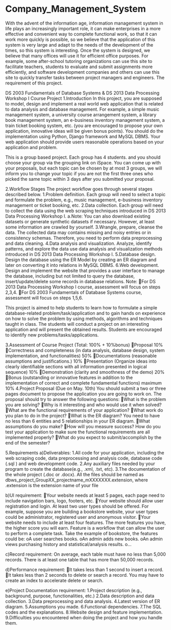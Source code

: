 # Company_Management_System
With the advent of the information age, information management system in life plays an increasingly important role, it can make enterprises in a more effective and convenient way to complete functional work, so that it can work more quickly is possible, so we believe that the application of this system is very large and adapt to the needs of the development of the times, so this system is interesting. Once the system is designed, we believe that many offices will use it for efficient office purposes. For example, some after-school tutoring organizations can use this site to facilitate teachers, students to evaluate and submit assignments more efficiently, and software development companies and others can use this site to quickly transfer tasks between project managers and engineers.
The requirement of this project.

DS 2003	Fundamentals of Database Systems &
DS 2013 Data Processing Workshop I 
Course Project 
1.Introduction
In this project, you are supposed to model, design and implement a real world web application that is related to data analysis and database management. For example, a simple music management system, a university course arrangement system, a library book management system, an e-business inventory management system, a train ticket booking system, etc. (you are encouraged to propose your own application, innovative ideas will be given bonus points).  You should do the implementation using Python, Django framework and MySQL DBMS. Your web application should provide users reasonable operations based on your application and problem.

This is a group based project. Each group has 4 students. and you should choose your group via the grouping link on iSpace. You can come up with your proposals, but each topic can be chosen by at most 3 groups, we will inform you to change your topic if you are not the first three ones who picked the same topic within 3 days after you submitted your proposal.

2.Workflow Stages
The project workflow goes through several stages described below.
1.Problem definition. Each group will need to select a topic and formulate the problem, e.g., music management, e-business inventory management or ticket booking, etc.
2.Data collection. Each group will need to collect the data using the web scraping techniques introduced in DS 2013 Data Processing Workshop I.
a.Note: You can also download existing datasets or generate synthetic datasets if necessary. However, at least some information are crawled by yourself.
3.Wrangle, prepare, cleanse the data. The collected data may contains missing and noisy entries or in consistency schemas. Therefore, you need to perform data preprocessing and data cleaning.
4.Data analysis and visualization. Analyze, identify patterns, and explore the data use data analysis and visualization methods introduced in DS 2013 Data Processing Workshop I.
5.Database design. Design the database using the ER Model by creating an ER diagram and later on converting it into relations in MySQL DBMS.
6.Web development. Design and implement the website that provides a user interface to manage the database, including but not limited to query the database, insert/update/delete some records in database relations. 
Note: 
For DS 2013 Data Processing Workshop I course, assessment will focus on steps 2,3,4.
For DS 2003 Fundamentals of Database Systems course, assessment will focus on steps 1,5,6.

This project is aimed to help students to learn how to formulate a simple database-related problem/task/application and to gain hands on experience on how to solve the problem by using methods, algorithms and techniques taught in class. The students will conduct a project on an interesting application and will present the obtained results. Students are encouraged to identify new problems/tasks/applications.  

3.Assessment of Course Project (Total: 100% + 10%bonus)
Proposal 10% 
Correctness and completeness (in data analysis, database design, system implementation, and functionalities) 50% 
Documentations (reasonable assumptions and justifications.) 10% 
Presentation (Organize ideas into clearly identifiable sections with all information presented in logical sequence) 10% 
Demonstration (clarity and smoothness of the demo) 20% 
Bonus (outstanding or innovative features in addition to the implementation of correct and complete fundamental functions) maximum 10% 
4.Project Proposal (Due on May. 10th)
You should submit a two or three pages document to propose the application you are going to work on. The proposal should try to answer the following questions:
What is the problem you are solving?
Why is it interesting and who would use it when solved?
What are the functional requirements of your application?
What work do you plan to do in the project? 
What is the ER diagram? You need to have no less than 6 entities and 5 relationships in your ER diagram.
What assumptions do you make?
How will you measure success? How do you test your application to make sure the functional requirements are all implemented properly?
What do you expect to submit/accomplish by the end of the semester?

5.Requirements
a)Deliverables:
1.All code for your application, including the web scraping code, data preprocessing and analysis code, database code  (.sql ) and web development code.
2.Any auxiliary files needed by your program to create the database(e.g., .xml, .txt, etc).
3.The documentation of the whole project (.doc or .docx).
All the files should be named as dbws_project_GroupXX_projectname_mXXXXXXX.extension, where .extension is the extension name of your file

b)UI requirement:
Your website needs at least 5 pages, each page need to include navigation bars, logo, footers, etc. 
Your website should allow user registration and login. At least two user types should be offered. For example, suppose you are building a bookstore website, your user types could be administrator, registered user and anonymous visitor.
Your website needs to include at least four features. The more features you have, the higher score you will earn. Feature is a workflow that can allow the user to perform a complete task. Take the example of bookstore, the features could be:
oA user searches books.
oAn admin adds new books.
oAn admin views purchasing history and statistical/analysis results.
o…

c)Record requirement:
On average, each table must have no less than 5,000 records. There is at least one table that has more than 50,000 records.

d)Performance requirement:
It takes less than 1 second to insert a record.
It takes less than 2 seconds to delete or search a record.
You may have to create an index to accelerate delete or search.

e)Project Documentation requirement:
1.Project description (e.g., background, purpose, functionalities, etc.)
2.Data description and data collection.
3.Data preprocessing and data analysis.
4.Latest version of ER diagram.
5.Assumptions you made.
6.Functional dependencies.
7.The SQL codes and the explanations.
8.Website design and feature implementation.
9.Difficulties you encountered when doing the project and how you handle them.
